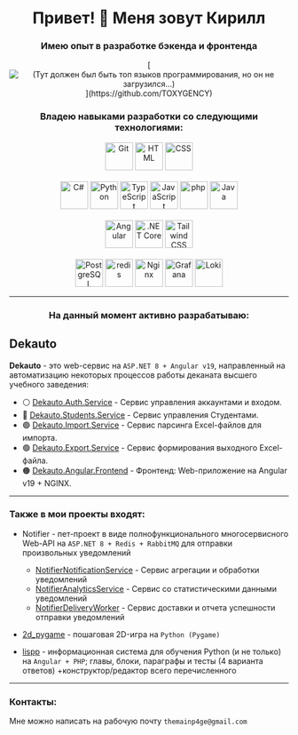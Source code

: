 <h1 align="center"> Привет! 👋 Меня зовут Кирилл</h1>
<h3 align="center">Имею опыт в разработке бэкенда и фронтенда</h3>

<div align="center"
  
  [![*(Тут должен был быть топ языков программирования, но он не загрузился...)*](https://github-readme-stats.vercel.app/api/top-langs/?username=TOXYGENCY&custom_title=У%20меня%20больше%20всего%20кода%20на:)](https://github.com/TOXYGENCY)

</div>
<h3 align="center">Владею навыками разработки со следующими технологиями:</h3>
<div align="center">
	<img width="50" src="https://raw.githubusercontent.com/marwin1991/profile-technology-icons/refs/heads/main/icons/git.png" alt="Git" title="Git"/>
	<img width="50" src="https://raw.githubusercontent.com/marwin1991/profile-technology-icons/refs/heads/main/icons/html.png" alt="HTML" title="HTML"/>
	<img width="50" src="https://raw.githubusercontent.com/marwin1991/profile-technology-icons/refs/heads/main/icons/css.png" alt="CSS" title="CSS"/>
</div>
<br>
<div align="center">
	<img width="50" src="https://raw.githubusercontent.com/marwin1991/profile-technology-icons/refs/heads/main/icons/c%23.png" alt="C#" title="C#"/>
	<img width="50" src="https://raw.githubusercontent.com/marwin1991/profile-technology-icons/refs/heads/main/icons/python.png" alt="Python" title="Python"/>
	<img width="50" src="https://raw.githubusercontent.com/marwin1991/profile-technology-icons/refs/heads/main/icons/typescript.png" alt="TypeScript" title="TypeScript"/>
	<img width="50" src="https://raw.githubusercontent.com/marwin1991/profile-technology-icons/refs/heads/main/icons/javascript.png" alt="JavaScript" title="JavaScript"/>
	<img width="50" src="https://raw.githubusercontent.com/marwin1991/profile-technology-icons/refs/heads/main/icons/php.png" alt="php" title="php"/>
	<img width="50" src="https://raw.githubusercontent.com/marwin1991/profile-technology-icons/refs/heads/main/icons/java.png" alt="Java" title="Java"/>
</div>
<br>
<div align="center">
	<img width="50" src="https://raw.githubusercontent.com/marwin1991/profile-technology-icons/refs/heads/main/icons/angular.png" alt="Angular" title="Angular"/>
	<img width="50" src="https://raw.githubusercontent.com/marwin1991/profile-technology-icons/refs/heads/main/icons/_net_core.png" alt=".NET Core" title=".NET Core"/>
	<img width="50" src="https://raw.githubusercontent.com/marwin1991/profile-technology-icons/refs/heads/main/icons/tailwind_css.png" alt="Tailwind CSS" title="Tailwind CSS"/>
</div>
<br>
<div align="center">
	<img width="50" src="https://raw.githubusercontent.com/marwin1991/profile-technology-icons/refs/heads/main/icons/postgresql.png" alt="PostgreSQL" title="PostgreSQL"/>
	<img width="50" src="https://raw.githubusercontent.com/marwin1991/profile-technology-icons/refs/heads/main/icons/redis.png" alt="redis" title="redis"/>
	<img width="50" src="https://raw.githubusercontent.com/marwin1991/profile-technology-icons/refs/heads/main/icons/nginx.png" alt="Nginx" title="Nginx"/>
	<img width="50" src="https://raw.githubusercontent.com/marwin1991/profile-technology-icons/refs/heads/main/icons/grafana.png" alt="Grafana" title="Grafana"/>
	<img width="50" src="https://raw.githubusercontent.com/marwin1991/profile-technology-icons/refs/heads/main/icons/loki.png" alt="Loki" title="Loki"/>
</div>

---
<h3 align="center">На данный момент активно разрабатываю:</h3>
<h2>Dekauto</h2>

**Dekauto** - это web-сервис на `ASP.NET 8 + Angular v19`, направленный на автоматизацию некоторых процессов работы деканата высшего учебного заведения:

  * ⚪ [Dekauto.Auth.Service](https://github.com/TOXYGENCY/Dekauto.Auth.Service) - Сервис управления аккаунтами и входом.
  * 🔵 [Dekauto.Students.Service](https://github.com/TOXYGENCY/Dekauto.Students.Service) - Сервис управления Студентами.
  * 🟣 [Dekauto.Import.Service](https://github.com/TOXYGENCY/Dekauto.Import.Service) - Сервис парсинга Excel-файлов для импорта.
  * 🟢 [Dekauto.Export.Service](https://github.com/TOXYGENCY/Dekauto.Export.Service) - Сервис формирования выходного Excel-файла.
  * 🟠 [Dekauto.Angular.Frontend](https://github.com/TOXYGENCY/Dekauto.Angular.Frontend) - Фронтенд: Web-приложение на Angular v19 + NGINX.
---
### Также в мои проекты входят:
- Notifier - пет-проект в виде полнофункционального многосервисного Web-API на `ASP.NET 8 + Redis + RabbitMQ` для отправки произвольных уведомлений
  * [NotifierNotificationService](https://github.com/TOXYGENCY/NotifierNotificationService) - Cервис агрегации и обработки уведомлений
  * [NotifierAnalyticsService](https://github.com/TOXYGENCY/NotifierAnalyticsService) - Сервис со статистическими данными уведомлений
  * [NotifierDeliveryWorker](https://github.com/TOXYGENCY/NotifierDeliveryWorker) - Сервис доставки и отчета успешности отправки уведомлений

- [2d_pygame](https://github.com/TOXYGENCY/2d_pygame) - пошаговая 2D-игра на `Python (Pygame)`
- [lispp](https://github.com/TOXYGENCY/lispp) - информационная система для обучения Python (и не только) на `Angular + PHP`; главы, блоки, параграфы и тесты (4 варианта ответов) +конструктор/редактор всего перечисленного
---
### Контакты:
Мне можно написать на рабочую почту `themainp4ge@gmail.com`

